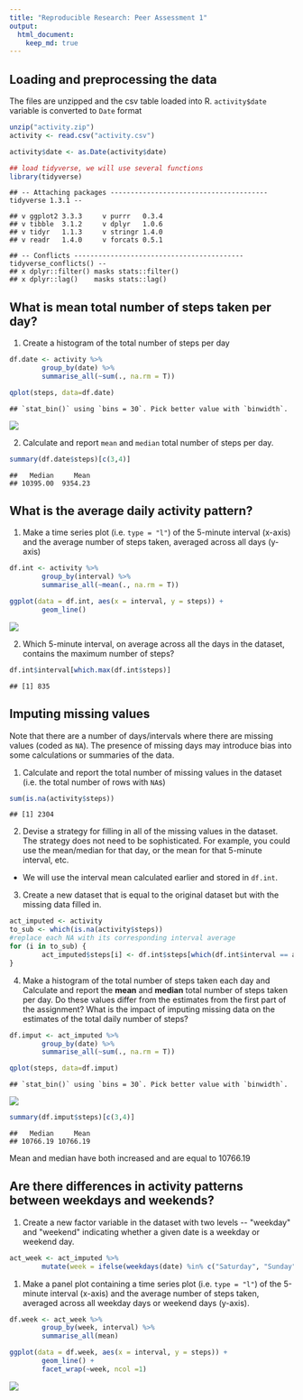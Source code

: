 ```yaml
---
title: "Reproducible Research: Peer Assessment 1"
output: 
  html_document:
    keep_md: true
---
```


## Loading and preprocessing the data

The files are unzipped and the csv table loaded into R. `activity$date` variable is converted to `Date` format

```r
unzip("activity.zip")
activity <- read.csv("activity.csv")

activity$date <- as.Date(activity$date)

## load tidyverse, we will use several functions
library(tidyverse)
```

```
## -- Attaching packages --------------------------------------- tidyverse 1.3.1 --
```

```
## v ggplot2 3.3.3     v purrr   0.3.4
## v tibble  3.1.2     v dplyr   1.0.6
## v tidyr   1.1.3     v stringr 1.4.0
## v readr   1.4.0     v forcats 0.5.1
```

```
## -- Conflicts ------------------------------------------ tidyverse_conflicts() --
## x dplyr::filter() masks stats::filter()
## x dplyr::lag()    masks stats::lag()
```

## What is mean total number of steps taken per day?

1. Create a histogram of the total number of steps per day

```r
df.date <- activity %>%
        group_by(date) %>%
        summarise_all(~sum(., na.rm = T))

qplot(steps, data=df.date)
```

```
## `stat_bin()` using `bins = 30`. Pick better value with `binwidth`.
```

![](PA1_template_files/figure-html/total_steps-1.png)<!-- -->

2. Calculate and report `mean` and `median` total number of steps per day.

```r
summary(df.date$steps)[c(3,4)]
```

```
##   Median     Mean 
## 10395.00  9354.23
```


## What is the average daily activity pattern?
1. Make a time series plot (i.e. `type = "l"`) of the 5-minute interval (x-axis) and the average number of steps taken, averaged across all days (y-axis)


```r
df.int <- activity %>%
        group_by(interval) %>%
        summarise_all(~mean(., na.rm = T))

ggplot(data = df.int, aes(x = interval, y = steps)) +
        geom_line()
```

![](PA1_template_files/figure-html/unnamed-chunk-2-1.png)<!-- -->

2. Which 5-minute interval, on average across all the days in the dataset, contains the maximum number of steps?

```r
df.int$interval[which.max(df.int$steps)]
```

```
## [1] 835
```
## Imputing missing values
Note that there are a number of days/intervals where there are missing
values (coded as `NA`). The presence of missing days may introduce
bias into some calculations or summaries of the data.

1. Calculate and report the total number of missing values in the dataset (i.e. the total number of rows with `NA`s)

```r
sum(is.na(activity$steps))
```

```
## [1] 2304
```
2. Devise a strategy for filling in all of the missing values in the dataset. The strategy does not need to be sophisticated. For example, you could use the mean/median for that day, or the mean for that 5-minute interval, etc.
 - We will use the interval mean calculated earlier and stored in `df.int`.
 
3. Create a new dataset that is equal to the original dataset but with the missing data filled in.

```r
act_imputed <- activity
to_sub <- which(is.na(activity$steps))
#replace each NA with its corresponding interval average
for (i in to_sub) {
        act_imputed$steps[i] <- df.int$steps[which(df.int$interval == act_imputed$interval[i])]
}
```


4. Make a histogram of the total number of steps taken each day and Calculate and report the **mean** and **median** total number of steps taken per day. Do these values differ from the estimates from the first part of the assignment? What is the impact of imputing missing data on the estimates of the total daily number of steps?


```r
df.imput <- act_imputed %>%
        group_by(date) %>%
        summarise_all(~sum(., na.rm = T))

qplot(steps, data=df.imput)
```

```
## `stat_bin()` using `bins = 30`. Pick better value with `binwidth`.
```

![](PA1_template_files/figure-html/unnamed-chunk-6-1.png)<!-- -->

```r
summary(df.imput$steps)[c(3,4)]
```

```
##   Median     Mean 
## 10766.19 10766.19
```

Mean and median have both increased and are equal to 10766.19

## Are there differences in activity patterns between weekdays and weekends?

1. Create a new factor variable in the dataset with two levels -- "weekday" and "weekend" indicating whether a given date is a weekday or weekend day.


```r
act_week <- act_imputed %>%
        mutate(week = ifelse(weekdays(date) %in% c("Saturday", "Sunday"), "weekend", "weekday"))
```

1. Make a panel plot containing a time series plot (i.e. `type = "l"`) of the 5-minute interval (x-axis) and the average number of steps taken, averaged across all weekday days or weekend days (y-axis).


```r
df.week <- act_week %>%
        group_by(week, interval) %>%
        summarise_all(mean)

ggplot(data = df.week, aes(x = interval, y = steps)) +
        geom_line() +
        facet_wrap(~week, ncol =1)
```

![](PA1_template_files/figure-html/unnamed-chunk-8-1.png)<!-- -->
